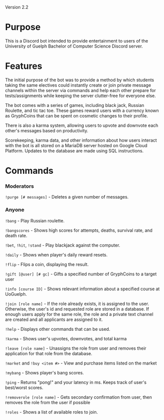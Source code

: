 Version 2.2
# Purpose
This is a Discord bot intended to provide entertainment to users of the
University of Guelph Bachelor of Computer Science Discord server.

# Features
The initial purpose of the bot was to provide a method by which students taking the same
electives could instantly create or join private message channels within the server
via commands and help each other prepare for tests/assignments while keeping the server
clutter-free for everyone else.

The bot comes with a series of games, including black jack,
Russian Roulette, and tic tac toe. These games reward users with a currency
known as GryphCoins that can be spent on cosmetic changes to their profile.

There is also a karma system, allowing users to upvote and downvote each
other's messages based on productivity.

Scorekeeping, karma data, and other information about how users interact with
the bot is all stored on a MariaDB server hosted on Google Cloud Platform.
Updates to the database are made using SQL instructions.

# Commands
### Moderators
`!purge [# messages]` - Deletes a given number of messages.

### Anyone

`!bang` - Play Russian roulette.

`!bangscores` - Shows high scores for attempts, deaths, survival rate, and death rate.

`!bet`, `!hit`, `!stand` - Play blackjack against the computer.

`!daily` - Shows when player's daily reward resets.

`!flip` - Flips a coin, displaying the result.

`!gift [@user] [# gc]` - Gifts a specified number of GryphCoins to a target user

`!info [course ID]` - Shows relevant information about a specified course at UoGuelph.

`!join [role name]` - If the role already exists, it is assigned to the user. Otherwise, the user's id and requested role are stored in a database. If enough users apply for the same role, the role and a private text channel are created and all applicants are assigned to it.

`!help` - Displays other commands that can be used.

`!karma` - Shows user's upvotes, downvotes, and total karma

`!leave [role name]` - Unassigns the role from user and removes their application for that role from the database.

`!market` and `!buy <item #>` - View and purchase items listed on the market

`!mybang` - Shows player's bang scores.

`!ping` - Returns "pong!" and your latency in ms. Keeps track of user's best/worst scores.

`!removerole [role name]` - Gets secondary confirmation from user, then removes the role from the user if possible

`!roles` - Shows a list of available roles to join.
